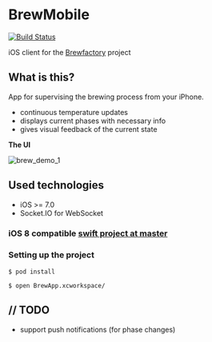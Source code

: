 BrewMobile
==========

[![Build Status](https://travis-ci.org/brewfactory/BrewMobile.svg?branch=objC)](https://travis-ci.org/brewfactory/BrewMobile)

iOS client for the [Brewfactory][1] project

What is this?
-------------
App for supervising the brewing process from your iPhone.

 - continuous temperature updates
 - displays current phases with necessary info
 - gives visual feedback of the current state

**The UI**

![brew_demo_1][2]
 
Used technologies
-----------------

 - iOS >= 7.0
 - Socket.IO for WebSocket

### iOS 8 compatible [swift project at master][3] ###

### Setting up the project ###
```
$ pod install

$ open BrewApp.xcworkspace/
```
// TODO
-------

 - support push notifications (for phase changes)

  [1]: https://github.com/brewfactory/BrewCore
  [2]: http://brewfactory.org/BrewMobile/img/2.png
  [3]: https://github.com/brewfactory/BrewMobile/

